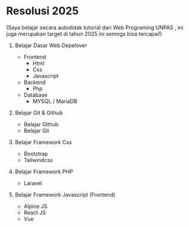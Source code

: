 # Resolusi 2025
(Saya belajar secara autodidak tutorial dari Web Programing UNPAS , ini juga merupakan target di tahun 2025 ini semoga bisa tercapai!)

1. Belajar Dasar Web Depelover
   - Frontend
        - Html
        - Css
        - Javascript
   - Backend
        - Php
   - Database
        - MYSQL / MariaDB
   
3. Belajar Git & Github
   - Belajar Github
   - Belajar Git

5. Belajar Framework Css
   - Bootstrap
   - Tailwindcss

6. Belajar Framework PHP
   - Laravel
  
7. Belajar Framework Javascript (Frontend)
   - Alpine JS
   - React JS
   - Vue 

